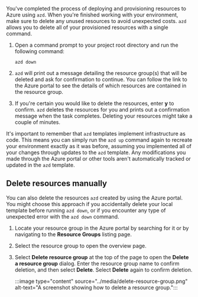 You've completed the process of deploying and provisioning resources to Azure using `azd`. When you're finished working with your environment, make sure to delete any unused resources to avoid unexpected costs. `azd` allows you to delete all of your provisioned resources with a single command.

1. Open a command prompt to your project root directory and run the following command:

    ```azdeveloper
    azd down
    ```

1. `azd` will print out a message detailing the resource group(s) that will be deleted and ask for confirmation to continue. You can follow the link to the Azure portal to see the details of which resources are contained in the resource group.

1. If you're certain you would like to delete the resources, enter **y** to confirm. `azd` deletes the resources for you and prints out a confirmation message when the task completes. Deleting your resources might take a couple of minutes.

It's important to remember that `azd` templates implement infrastructure as code. This means you can simply run the `azd up` command again to recreate your environment exactly as it was before, assuming you implemented all of your changes through updates to the `azd` template. Any modifications you made through the Azure portal or other tools aren't automatically tracked or updated in the `azd` template.

## Delete resources manually

You can also delete the resources `azd` created by using the Azure portal. You might choose this approach if you accidentally delete your local template before running `azd down`, or if you encounter any type of unexpected error with the `azd down` command.

1. Locate your resource group in the Azure portal by searching for it or by navigating to the **Resource Groups** listing page.

1. Select the resource group to open the overview page.

1. Select **Delete resource group** at the top of the page to open the **Delete a resource group** dialog. Enter the resource group name to confirm deletion, and then select **Delete**. Select **Delete** again to confirm deletion.

    :::image type="content" source="../media/delete-resource-group.png" alt-text="A screenshot showing how to delete a resource group.":::
